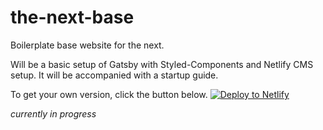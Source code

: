 # the-next-base
Boilerplate base website for the next.

Will be a basic setup of Gatsby with Styled-Components and Netlify CMS setup. It will be accompanied with a startup guide.

To get your own version, click the button below.
[![Deploy to Netlify](https://www.netlify.com/img/deploy/button.svg)](https://app.netlify.com/start/deploy?repository=https://github.com/ysdn2018/the-next-base)

*currently in progress*
